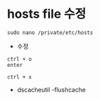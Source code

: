 # hosts file 수정

````
sudo nano /private/etc/hosts
````
- 수정
````
ctrl + o
enter

ctrl + x
````
- dscacheutil -flushcache
